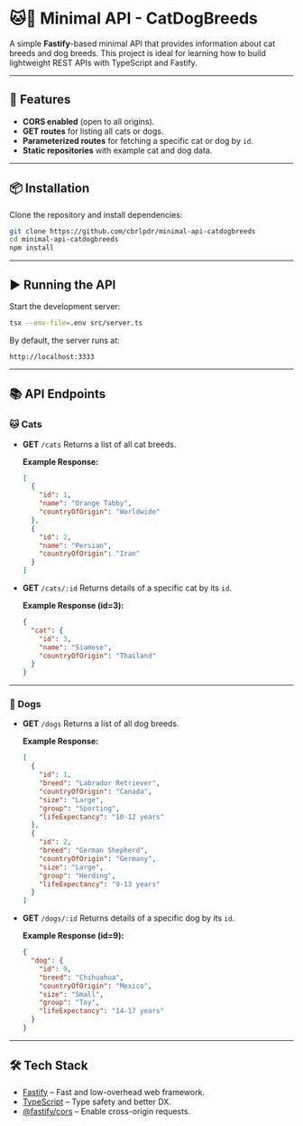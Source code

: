 # 🐱🐶 Minimal API - CatDogBreeds

A simple **Fastify**-based minimal API that provides information about cat breeds and dog breeds.
This project is ideal for learning how to build lightweight REST APIs with TypeScript and Fastify.

---

## 🚀 Features

* **CORS enabled** (open to all origins).
* **GET routes** for listing all cats or dogs.
* **Parameterized routes** for fetching a specific cat or dog by `id`.
* **Static repositories** with example cat and dog data.

---

## 📦 Installation

Clone the repository and install dependencies:

```bash
git clone https://github.com/cbrlpdr/minimal-api-catdogbreeds
cd minimal-api-catdogbreeds
npm install
```

---

## ▶️ Running the API

Start the development server:

```bash
tsx --env-file=.env src/server.ts
```

By default, the server runs at:

```
http://localhost:3333
```

---

## 📚 API Endpoints

### 🐱 Cats

* **GET** `/cats`
  Returns a list of all cat breeds.

  **Example Response:**

  ```json
  [
    {
      "id": 1,
      "name": "Orange Tabby",
      "countryOfOrigin": "Worldwide"
    },
    {
      "id": 2,
      "name": "Persian",
      "countryOfOrigin": "Iran"
    }
  ]
  ```

* **GET** `/cats/:id`
  Returns details of a specific cat by its `id`.

  **Example Response (id=3):**

  ```json
  {
    "cat": {
      "id": 3,
      "name": "Siamese",
      "countryOfOrigin": "Thailand"
    }
  }
  ```

---

### 🐶 Dogs

* **GET** `/dogs`
  Returns a list of all dog breeds.

  **Example Response:**

  ```json
  [
    {
      "id": 1,
      "breed": "Labrador Retriever",
      "countryOfOrigin": "Canada",
      "size": "Large",
      "group": "Sporting",
      "lifeExpectancy": "10-12 years"
    },
    {
      "id": 2,
      "breed": "German Shepherd",
      "countryOfOrigin": "Germany",
      "size": "Large",
      "group": "Herding",
      "lifeExpectancy": "9-13 years"
    }
  ]
  ```

* **GET** `/dogs/:id`
  Returns details of a specific dog by its `id`.

  **Example Response (id=9):**

  ```json
  {
    "dog": {
      "id": 9,
      "breed": "Chihuahua",
      "countryOfOrigin": "Mexico",
      "size": "Small",
      "group": "Toy",
      "lifeExpectancy": "14-17 years"
    }
  }
  ```

---

## 🛠️ Tech Stack

* [Fastify](https://fastify.dev/) – Fast and low-overhead web framework.
* [TypeScript](https://www.typescriptlang.org/) – Type safety and better DX.
* [@fastify/cors](https://github.com/fastify/fastify-cors) – Enable cross-origin requests.
